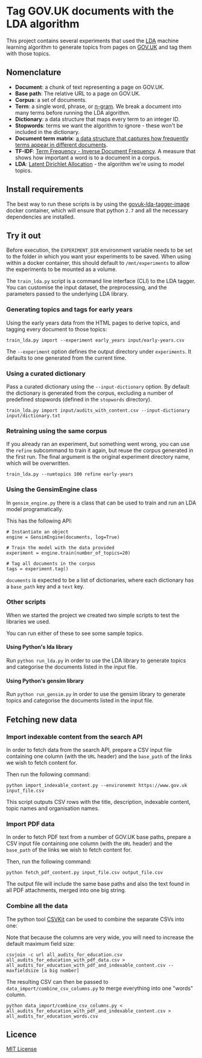 # Tag GOV.UK documents with the LDA algorithm

This project contains several experiments that used the [LDA](https://en.wikipedia.org/wiki/Latent_Dirichlet_allocation) machine learning algorithm to generate topics from pages on [GOV.UK](https://www.gov.uk) and tag them with those topics.

## Nomenclature

- **Document**: a chunk of text representing a page on GOV.UK.
- **Base path**: The relative URL to a page on GOV.UK.
- **Corpus**: a set of documents.
- **Term**: a single word, phrase, or [n-gram](https://en.wikipedia.org/wiki/N-gram). We break a document into many terms before running the LDA algorithm.
- **Dictionary**: a data structure that maps every term to an integer ID.
- **Stopwords**: terms we want the algorithm to ignore - these won't be included in the dictionary.
- **Document term matrix**: [a data structure that captures how frequently terms appear in different documents](https://en.wikipedia.org/wiki/Document-term_matrix).
- **TF-IDF**: [Term Frequency - Inverse Document Frequency](https://en.wikipedia.org/wiki/Tf%E2%80%93idf). A measure that shows how important a word is to a document in a corpus.
- **LDA**: [Latent Dirichlet Allocation](https://en.wikipedia.org/wiki/Latent_Dirichlet_allocation) - the algorithm we're using to model topics.

## Install requirements

The best way to run these scripts is by using the [govuk-lda-tagger-image](https://github.com/ukgovdatascience/govuk-lda-tagger-image) docker container, which will ensure that python `2.7` and all the necessary dependencies are installed.

## Try it out

Before execution, the `EXPERIMENT_DIR` environment variable needs to be set to the folder in which you want your experiments to be saved. When using within a docker container, this should default to `/mnt/experiments` to allow the experiments to be mounted as a volume.

The `train_lda.py` script is a command line interface (CLI) to the LDA tagger. You can customise the input dataset, the preprocessing, and the parameters passed to the underlying LDA library.

### Generating topics and tags for early years

Using the early years data from the HTML pages to derive topics, and tagging every document to those topics:

```
train_lda.py import --experiment early_years input/early-years.csv
```

The `--experiment` option defines the output directory under `experiments`. It defaults to one generated from the current time.

### Using a curated dictionary

Pass a curated dictionary using the `--input-dictionary` option. By default the dictionary is generated from the corpus, excluding a number of predefined stopwords (defined in the `stopwords` directory).

```
train_lda.py import input/audits_with_content.csv --input-dictionary input/dictionary.txt
```

### Retraining using the same corpus

If you already ran an experiment, but something went wrong, you can use the `refine` subcommand to train it again, but reuse the corpus generated in the first run. The final argument is the original experiment directory name, which will be overwritten.

```
train_lda.py --numtopics 100 refine early-years
```

### Using the GensimEngine class

In `gensim_engine.py` there is a class that can be used to train and run an LDA model programatically.

This has the following API:

```
# Instantiate an object
engine = GensimEngine(documents, log=True)

# Train the model with the data provided
experiment = engine.train(number_of_topics=20)

# Tag all documents in the corpus
tags = experiment.tag()
```

`documents` is expected to be a list of dictionaries, where each dictionary has a `base_path` key and a `text` key.

### Other scripts
When we started the project we created two simple scripts to test the libraries we used.

You can run either of these to see some sample topics.

#### Using Python's lda library

Run `python run_lda.py` in order to use the LDA library to generate topics and categorise the documents listed in the input file.

#### Using Python's gensim library

Run `python run_gensim.py` in order to use the gensim library to generate topics and categorise the documents listed in the input file.

## Fetching new data

### Import indexable content from the search API

In order to fetch data from the search API, prepare a CSV input file containing
one column (with the `URL` header) and the `base_path` of the links we wish to
fetch content for.

Then run the following command:

```
python import_indexable_content.py --environemnt https://www.gov.uk input_file.csv
```

This script outputs CSV rows with the title, description, indexable content,
topic names and organisation names.

### Import PDF data

In order to fetch PDF text from a number of GOV.UK base paths, prepare a CSV
input file containing one column (with the `URL` header) and the `base_path` of
the links we wish to fetch content for.

Then, run the following command:

```
python fetch_pdf_content.py input_file.csv output_file.csv
```

The output file will include the same base paths and also the text found in all
PDF attachments, merged into one big string.

### Combine all the data

The python tool [CSVKit](https://csvkit.readthedocs.io/en/0.9.1/index.html) can be used to combine the separate CSVs into one:

Note that because the columns are very wide, you will need to increase the default maximum field size:

```
csvjoin -c url all_audits_for_education.csv all_audits_for_education_with_pdf_data.csv > all_audits_for_education_with_pdf_and_indexable_content.csv --maxfieldsize [a big number]
```

The resulting CSV can then be passed to `data_import/combine_csv_columns.py` to merge everything into one "words" column.

```
python data_import/combine_csv_columns.py < all_audits_for_education_with_pdf_and_indexable_content.csv > all_audits_for_education_words.csv
```

## Licence

[MIT License](LICENCE.txt)
